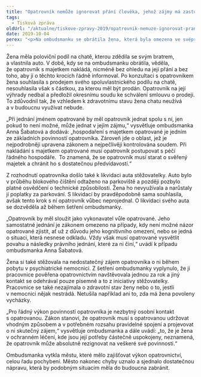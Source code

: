 ```yaml
---
title: "Opatrovník nemůže ignorovat přání člověka, jehož zájmy má zastupovat"
tags:
  - Tisková zpráva
oldUrl: "/aktualne/tiskove-zpravy-2019/opatrovnik-nemuze-ignorovat-prani-cloveka-jehoz-zajmy-ma-zastupovat"
date: 2019-10-04
perex: "<p>Na ombudsmanku se obrátila žena, která byla omezena ve svéprávnosti v průběhu výkonu ústavní formy ochranného léčení. Opatrovníkem bylo jmenováno město. Žena se na ombudsmanku obrátila s podezřením na pochybení opatrovníka především v oblasti hospodaření s majetkem, stěžovala si také na nedostatečný kontakt a celkový nezájem o její osud. Ombudsmanka během svého šetření dala ženě za pravdu a podařilo se jí sjednat v jejím případu dostatečnou nápravu. </p>"
---
```


<!-- imported from the old website -->

<p>Žena měla poloviční podíl na chatě, kterou zdědila se svým bratrem, a vlastnila auto. V době, kdy se na ombudsmanku obrátila, věděla, že opatrovník s majetkem nakládá, nicméně bez ohledu na její přání a bez toho, aby jí o těchto krocích řádně informoval. Po konzultaci s opatrovníkem žena souhlasila s prodejem svého spoluvlastnického podílu na chatě, nesouhlasila však s částkou, za kterou měl být prodán. Opatrovník na její výhrady nedbal a předložil okresnímu soudu ke schválení smlouvu o prodeji. To zdůvodnil tak, že vzhledem k zdravotnímu stavu žena chatu neužívá a v budoucnu využívat nebude. </p> <p>„Při jednání jménem opatrované by měl opatrovník jednat spolu s ní, jen pokud to není možné, může jednat v jejím zájmu,“ vysvětluje ombudsmanka Anna Šabatová a dodává: „hospodaření s majetkem opatrované je jedním ze základních povinností opatrovníka. Zároveň jde o oblast, jež je nejpodrobněji upravena zákonem a nejpečlivěji kontrolována soudem. Při nakládání s majetkem opatrované musí opatrovník postupovat s péčí řádného hospodáře.  To znamená, že se opatrovník musí starat o svěřený majetek a chránit ho s dostatečnou předvídavostí.“ </p> <p>Z rozhodnutí opatrovníka došlo také k likvidaci auta stěžovatelky. Auto bylo v průběhu blokového čištění odtaženo na parkoviště a později pozbylo platné osvědčení o technické způsobilosti. Žena ho nevyužívala a narůstaly jí poplatky za parkování. S likvidací by pravděpodobně sama souhlasila, avšak tento krok s ní opatrovník vůbec neprojednal. O likvidaci svého auta se dozvěděla až během šetření ombudsmanky. </p> <p>„Opatrovník by měl sloužit jako vykonavatel vůle opatrované. Jeho samostatné jednání je zákonem omezeno na případy, kdy není možné názor opatrované zjistit, ať už z důvodu jeho kognitivního omezení, nebo se jedná o situaci, která nesnese odkladu. Vždy však musí opatrované vysvětlit povahu a následky právního jednání, které za ni činí,“ uvádí k případu ombudsmanka Anna Šabatová. </p> <p>Žena si také stěžovala na nedostatečný zájem opatrovníka o ni během pobytu v psychiatrické nemocnici. Z šetření ombudsmanky vyplynulo, že ji pracovnice pověřena opatrovnictvím navštěvovala jednou za rok a jiný kontakt se odehrával pouze písemně a to z iniciativy stěžovatelky. Pracovnice se také nezajímala o zdravotní stav ženy nebo o to, jestli v nemocnici nějak nestrádá. Netušila například ani to, zda má žena povoleny vycházky. </p> <p>„Pro řádný výkon povinností opatrovníka je nezbytný osobní kontakt s opatrovanou. Zákon stanoví, že opatrovník musí s opatrovanou udržovat vhodným způsobem a v potřebném rozsahu pravidelné spojení a projevovat o ni skutečný zájem,“ vysvětluje ombudsmanka a dále uvádí: „to, že je žena v ochranném léčení, kde jsou její potřeby částečně uspokojeny, neznamená, že opatrovník může absolutně rezignovat na veškeré své povinnosti.“</p> <p>Ombudsmanka vytkla městu, které mělo zajišťovat výkon opatrovnictví, celou řadu pochybení. Město nakonec chyby uznalo a sjednalo dostatečnou nápravu, která by podobným situacím měla do budoucna zabránit. </p>

